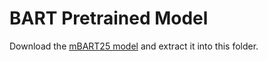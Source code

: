 # BART Pretrained Model

Download the [mBART25 model](https://drive.google.com/file/d/1_uD0PG2ac7C7tBc4qeImKwo6fFcN_6ZC/view) and extract it into this folder.


